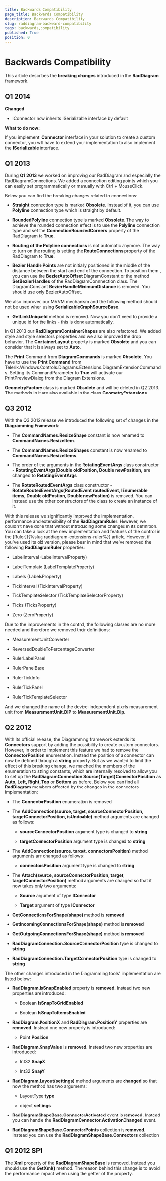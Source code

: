 ```yaml
---
title: Backwards Compatibility
page_title: Backwards Compatibility
description: Backwards Compatibility
slug: raddiagram-backward-compatibility
tags: backwards,compatibility
published: True
position: 0
---
```


# Backwards Compatibility

This article describes the __breaking changes__ introduced in the __RadDiagram__ framework.	  

## Q1 2014	  

__Changed__

* IConnector now inherits ISerializable interface by default			

__What to do now:__

If you implement __IConnector__ interface in your solution to create a custom connector, you will have to extend your implementation to also implement the __ISerializable__ interface.		

## Q1 2013 

During __Q1 2013__ we worked on improving our RadDiagram and especially the RadDiagramConnections. We added a connection editing points which you can easily set programmatically or manually with Ctrl + MouseClick.

Below you can find the breaking changes related to connections:		

* __Straight__ connection type is marked __Obsolete__. Instead of it, you can use __Polyline__ connection type which is straight by default.			

* __RoundedPolyline__ connection type is marked __Obsolete__. The way to achieve the rounded connection effect is to use the __Polyline__ connection type and set the __ConnectionRoundedCorners__ property of the RadDiagram to __True__.			

* __Routing of the Polyline connections__ is not automatic anymore. The way to turn on the routing is setting the __RouteConnections__ property of the RadDiagram to __True__.			

* __Bezier Handle Points__ are not initially positioned in the middle of the distance between the start and end of the connection. To position them , you can use the __BezierAutoOffset__ DiagramConstant or the method __SetBezierHandles__ of the RadDiagramConnnection class. The DiagramConstant __BezierHandleMinimumDistance__ is removed. You should use only BezierAutoOffset.			

We also improved our MVVM mechanism and the following method should not be used when using __SerializableGraphSourceBase__.		

* __GetLinkUniqueId__ method is removed. Now you don't need to provide a unique id for the links - this is done automatically.			

In Q1 2013 our __RadDiagramContainerShapes__ are also refactored.	We added style and style selectors properties and we also improved the drop behavior. The __ContainerLayout__ property is marked __Obsolete__ and you can consider that it is always set to __Auto__.		

The __Print__ Command from __DiagramCommands__ is marked __Obsolete__. You have to use the __Print Command__ from Telerik.Windows.Controls.Diagrams.Extensions.DiagramExtensionCommands. Setting its CommandParameter to __True__ will activate our PrintPreviewDialog from the Diagram Extensions.		

__GeometryFactory__ class is marked __Obsolete__ and will be deleted in Q2 2013. The methods in it are also available in the class __GeometryExtensions__.		

## Q3 2012

With the Q3 2012 release we introduced the following set of changes in the __Diagramming Framework__:		

* The __CommandNames.ResizeShape__ constant is now renamed to __CommandNames.ResizeItem__.			

* The __CommandNames.ResizeShapes__ constant is now renamed to __CommandNames.ResizeItems__.			

* The order of the arguments in the __RotatingEventArgs__ class constructor - __RotatingEventArgs(Double oldPosition, Double newPosition,__ are changed to __RotatingEventArgs__

* The __RotateRoutedEventArgs__ class constructor - __RotateRoutedEventArgs(RoutedEvent routedEvent, IEnumerable<IDiagramItem> items, Double oldPostion, Double newPostion)__ is removed. You can instead use the other constructors of the class to create an instance of it.			

With this release we significantly improved the implementation, performance and extensibility of the __RadDiagramRuler__. However, we couldn't have done that without introducing some changes in its definition. You can take a look at the new implementation and features of the control in the [Ruler]({%slug raddiagram-extensions-ruler%}) article. However, if you've used its old version, please bear in mind that we've removed the following __RadDiagramRuler__ properties:		

* LabelInterval (LabelIntervalProperty)

* LabelTemplate (LabelTemplateProperty)

* Labels (LabelsProperty)

* TickInterval (TickIntervalProperty)

* TickTemplateSelector (TickTemplateSelectorProperty)

* Ticks (TicksProperty)

* Zero (ZeroProperty)

Due to the improvements in the control, the following classes are no more needed and therefore we removed their definitions:

* MeasurementUnitConverter

* ReversedDoubleToPercentageConverter

* RulerLabelPanel

* RulerPanelBase

* RulerTickInfo

* RulerTickPanel

* RulerTickTemplateSelector

And we changed the name of the device-independent pixels measurement unit from __MeasurementUnit.DIP__ to __MeasurementUnit.Dip__.		

## Q2 2012

With its official release, the Diagramming framework extends its __Connectors__ support by adding the possibility to create custom connectors. However, in order to implement this feature we had to remove the __ConnectorPosition__ enumeration. Instead the position of a connector can now be defined through a __string__ property. But as we wanted to limit the effect of this breaking change, we matched the members of the enumeration to string constants, which are internally resolved to allow you to set up the __RadDiagramConnection.Source(Target)ConnectorPosition__ as __Auto, Left, Right, Top__ or __Bottom__ as before. Below you can find all __RadDiagram__ members affected by the changes in the connectors implementation:		

* The __ConnectorPosition__ enumeration is removed			

* The __AddConnection(source, target, sourceConnectorPosition, targetConnectorPosition, isUndoable)__ method arguments are changed as follows:			

	* __sourceConnectorPosition__ argument type is changed to __string__

	* __targetConnectorPosition__ argument type is changed to __string__

* The __AddConnection(source, target, connectorsPosition)__ method arguments are changed as follows:			

	* __connectorsPosition__ argument type is changed to __string__

* The __Attach(source, sourceConnectorPosition, target, targetConnectorPosition)__ method arguments are changed so that it now takes only two arguments:			

	* __Source__ argument of type __IConnector__

	* __Target__ argument of type __IConnector__

* __GetConnectionsForShape(shape)__ method is __removed__

* __GetIncomingConnectionsForShape(shape)__ method is __removed__

* __GetOutgoingConnectionsForShape(shape)__ method is __removed__

* __RadDiagramConnection.SourceConnectorPosition__ type is changed to __string__

* __RadDiagramConnection.TargetConnectorPosition__ type is changed to __string__

The other changes introduced in the Diagramming tools' implementation are listed below: 

* __RadDiagram.IsSnapEnabled__ property is __removed__. Instead two new properties are introduced:			

	* Boolean __IsSnapToGridEnabled__

	* Boolean __IsSnapToItemsEnabled__

* __RadDiagram.PositionX__ and __RadDiagram.PositionY__ properties are __removed__. Instead one new property is introduced:			

	* Point __Position__

* __RadDiagram.SnapValue__ is __removed__. Instead two new properties are introduced:			

	* Int32 __SnapX__

	* Int32 __SnapY__

* __RadDiagram.Layout(settings)__ method arguments are __changed__ so that now the method has two arguments:			

	* LayoutType __type__

	* object __settings__

* __RadDiagramShapeBase.ConnectorActivated__ event is __removed__. Instead you can handle the __RadDiagramConnector.ActivationChanged__ event.			

* __RadDiagramShapeBase.ConnectorPoints__ collection is __removed__. Instead you can use the __RadDiagramShapeBase.Connectors__ collection			

## Q1 2012 SP1

The __Xml__ property of the __RadDiagramShapeBase__ is removed. Instead you should use the __GetXml()__ method. The reason behind this change is to avoid the performance impact when using the getter of the property.